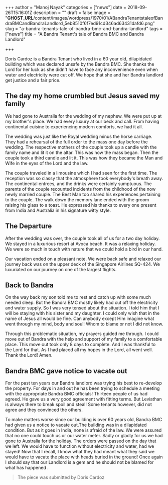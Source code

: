 +++
author = "Manoj Nayak"
categories = ["news"]
date = 2018-09-26T15:16:01Z
description = ""
draft = false
image = "__GHOST_URL__/content/images/wordpress/1970/01/ABandraTenantstaleofBandraBMCandBandraLandlord_5eb8510f6f7ed91cd346ad63431dafd6.png"
slug = "a-bandra-tenants-tale-of-bandra-bmc-and-bandra-landlord"
tags = ["news"]
title = "A Bandra Tenant's tale of Bandra BMC and Bandra Landlord"

+++


<p>Doris Cardoz is a Bandra Tenant who lived in a 60 year old, dilapidated building which was declared unsafe by the Bandra BMC. She thanks the Lord for her luck as she didn&#x27;t have to face any inconvenience even when water and electricity were cut off. We hope that she and her Bandra landlord get justice and a fair price. </p>
<h2><strong>The day my home crumbled but Jesus saved my family</strong></h2>
<p>We had gone to Australia for the wedding of my nephew. We were put up at my brother&#x27;s place. We had every luxury at our beck and call. From having continental cuisine to experiencing modern comforts, we had it all.  </p>
<p>The wedding was just like the Royal wedding minus the horse carriage. They had a rehearsal of the full order to the mass one day before the wedding. The respective mothers of the couple took up a candle with the family name and lit it on the altar. This was how the mass began. Then the couple took a third candle and lit it.  This was how they became the Man and Wife in the eyes of the Lord and the law. </p>
<p>The couple traveled in a limousine which I had seen for the first time. The reception was so classy that the atmosphere took everybody&#x27;s breath away. The  continental entrees, and the drinks were certainly sumptuous.   The parents of the couple recounted incidents from the childhood of the now newly married couple. The Best Man too shared his experiences pertaining to the couple. The walk down the memory lane ended with the groom raising his glass to a toast. He expressed his  thanks to every one present from India and Australia in his signature witty style. </p>
<h2>The Departure</h2>
<p>After the wedding was over, the couple took all of us for a two day holiday. We stayed in a luxurious resort at Avoca beach. It was a relaxing holiday. We were so much in touch with nature that we could hold a bird in our hand.</p>
<p>Our vacation ended on a pleasant note. We were back safe and relaxed our journey back was on the upper deck of the Singapore Airlines SQ-424. We luxuriated on our journey on one of the largest flights. </p>
<h2>Back to Bandra</h2>
<p>On the way back my son told  me to rest and catch up with some much needed sleep. But the Bandra BMC mostly likely had cut off the electricity and water supply. So I was very tensed about the situation. I told him that I will be staying with his sister and my daughter. I could only wish that in the name of Jesus all would be fine. Can anybody except Him imagine what went through my mind, body and soul!  Whom to blame or not I did not know.</p>
<p>Through this problematic situation, my prayers guided me through.  I could move out of Bandra with the help and support of my family to a comfortable place. This move out took only 8 days to complete. And I was thankful to the Lord for that. As I had placed all my hopes in the Lord, all went well.  Thank the Lord! Amen. </p>
<h2>Bandra BMC gave notice to vacate out</h2>
<p>For the past ten years our Bandra landlord was trying his best to re-develop the property. For days in and out he has been trying to schedule a meeting with the appropriate Bandra BMC officials! Thirteen people of us had agreed. He gave us a very good agreement with fitting terms. But Leviathan is always there to break spoil and steal! Some tenants however, did not agree and they convinced the others. </p>
<p>To make matters worse since our building is over 60 years old, Bandra BMC had given us a notice to vacate out.The building was in a dilapidated condition. But as it goes in India, none is afraid of the law. We were assured that no one could touch us or our water meter. Sadly or gladly for us we had gone to Australia for the holiday. The orders were passed on the day that we left. We would have to function without electricity and water, had we stayed! Now that I recall, I know what they had meant what they said we would have to vacate the place with heads buried in the ground! Once again I  should say that our Landlord is a gem and he should not be blamed for what has happened .</p>
<blockquote><p>The piece was submitted by Doris Cardoz </p></blockquote>
<p><!-- Piwik --><script type="text/javascript">    var _paq = _paq || [];    var url = "https://urban-wiz.storychief.io/a-bandra-tenant-s-tale-of-bandra-bmc-and-bandra-landlord?id=659043929&type=2";    const queryDict = {};    location.search.substr(1).split("&").forEach(function(item) {queryDict[item.split("=")[0]] = item.split("=")[1]});    if ('contact' in queryDict){      const separator = (url.indexOf("?")===-1)?"?":"&";      url = url + separator + "contact="+queryDict['contact'];    }    if ('list' in queryDict){      const separator = (url.indexOf("?")===-1)?"?":"&";      url = url + separator + "list="+queryDict['list'];    }    _paq.push(['setDocumentTitle', 'A Bandra Tenant&#039;s tale of Bandra BMC and Bandra Landlord']);    _paq.push(['setCustomUrl', url]);    _paq.push(['trackPageView']);    _paq.push(['enableHeartBeatTimer', 15]);    _paq.push(['enableLinkTracking']);    (function() {        var u="//storychief.piwikpro.com/";        _paq.push(['addTracker', u+'piwik.php', '5898643e-cb57-4197-adf1-22d855b8bf1d']);        var d=document, g=d.createElement('script'), s=d.getElementsByTagName('script')[0];        g.type='text/javascript'; g.async=true; g.defer=true; g.src=u+'piwik.js'; s.parentNode.insertBefore(g,s);    })();</script><!-- End Piwik Code --><!-- strchf script --><script async src="https://d37oebn0w9ir6a.cloudfront.net/scripts/v0/strchf.js"></script><!-- End strchf script --></p>



